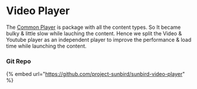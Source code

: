 # Video Player

The [Common Player](common-player.md) is package with all the content types. So It became bulky & little slow while lauching the content. Hence we split the Video & Youtube player as an independent player to improve the performance & load time while launching the content.



### Git Repo

{% embed url="https://github.com/project-sunbird/sunbird-video-player" %}
